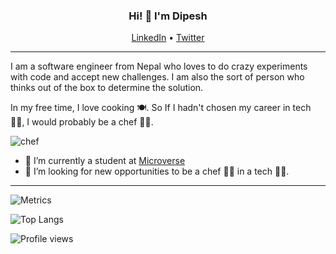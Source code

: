 <!--
**dipbazz/dipbazz** is a ✨ _special_ ✨ repository because its `README.md` (this file) appears on your GitHub profile.

Here are some ideas to get you started:

- 🔭 I’m currently working on ...
- 🌱 I’m currently learning ...
- 👯 I’m looking to collaborate on ...
- 🤔 I’m looking for help with ...
- 💬 Ask me about ...
- 📫 How to reach me: ...
- 😄 Pronouns: ...
- ⚡ Fun fact: ...
-->

<h3 align="center"> Hi! 👋 I'm Dipesh</h3>

<p align="center">
  <a href="https://www.linkedin.com/in/dipbazz/">LinkedIn</a> •
  <a href="https://twitter.com/dipbazz">Twitter</a>
</p>

---

I am a software engineer from Nepal who loves to do crazy experiments with code and accept new challenges. I am also the sort of person who thinks out of the box to determine the solution.

In my free time, I love cooking 🍽️. So If I hadn't chosen my career in tech 👨‍💻, I would probably be a chef 👨‍🍳.

![chef](https://media.giphy.com/media/ZeRYb8bhr6NbO6lac0/giphy-downsized.gif)

- 🌱 I’m currently a student at [Microverse](https://microverse.org/)
- 🤔 I’m looking for new opportunities to be a chef 👨‍🍳 in a tech 👨‍💻.

---
![Metrics](https://metrics.lecoq.io/dipbazz?template=classic&base.community=0&lines=1&pagespeed=1&pagespeed.url=dipbazz.me&pagespeed.detailed=false&pagespeed.screenshot=false&config.timezone=Asia%2FKatmandu&config.padding=10%25%2C%2013%25)

<img src="https://github-readme-stats.vercel.app/api/top-langs/?username=dipbazz&layout=compact&theme=gotham" alt="Top Langs"/>  

![Profile views](https://gpvc.arturio.dev/dipbazz) 

